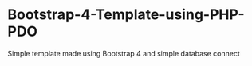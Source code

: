 # Bootstrap-4-Template-using-PHP-PDO
Simple template made using Bootstrap 4 and simple database connect
